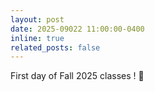 ```yaml
---
layout: post
date: 2025-09022 11:00:00-0400
inline: true
related_posts: false
---
```


First day of Fall 2025 classes ! :tada:
